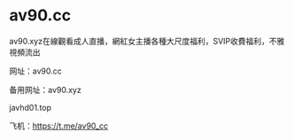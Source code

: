 # av90.cc
av90.xyz在線觀看成人直播，網紅女主播各種大尺度福利，SVIP收費福利，不雅視頻流出

网址：av90.cc 

备用网址：av90.xyz 


javhd01.top


飞机：https://t.me/av90_cc
